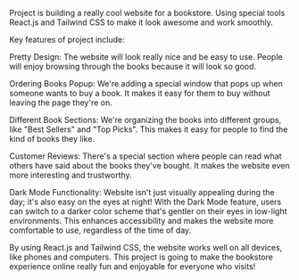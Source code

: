  Project is building a really cool website for a bookstore. Using special tools  React.js and Tailwind CSS to make it look awesome and work smoothly.

Key features of  project include:

Pretty Design: The website will look really nice and be easy to use. People will enjoy browsing through the books because it will look so good.

Ordering Books Popup: We're adding a special window that pops up when someone wants to buy a book. It makes it easy for them to buy without leaving the page they're on.

Different Book Sections: We're organizing the books into different groups, like "Best Sellers" and "Top Picks". This makes it easy for people to find the kind of books they like.

Customer Reviews: There's a special section where people can read what others have said about the books they've bought. It makes the website even more interesting and trustworthy.

Dark Mode Functionality: Website isn't just visually appealing during the day; it's also easy on the eyes at night! With the Dark Mode feature, users can switch to a darker color scheme that's gentler on their eyes in low-light environments. This enhances accessibility and makes the website more comfortable to use, regardless of the time of day.

By using React.js and Tailwind CSS,  the website works well on all devices, like phones and computers. This project is going to make the bookstore experience online really fun and enjoyable for everyone who visits!
